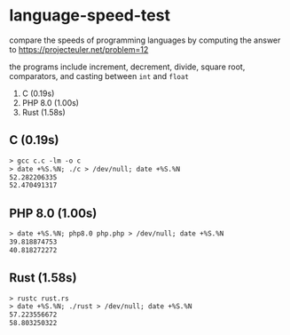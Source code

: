 # language-speed-test
compare the speeds of programming languages by computing the answer to https://projecteuler.net/problem=12

the programs include increment, decrement, divide, square root, comparators, and casting between `int` and `float`

1. C (0.19s)
2. PHP 8.0 (1.00s)
3. Rust (1.58s)

## C (0.19s)
```txt
> gcc c.c -lm -o c
> date +%S.%N; ./c > /dev/null; date +%S.%N
52.282206335
52.470491317
```

## PHP 8.0 (1.00s)
```txt
> date +%S.%N; php8.0 php.php > /dev/null; date +%S.%N
39.818874753
40.818272272
```

## Rust (1.58s)
```txt
> rustc rust.rs
> date +%S.%N; ./rust > /dev/null; date +%S.%N
57.223556672
58.803250322
```
